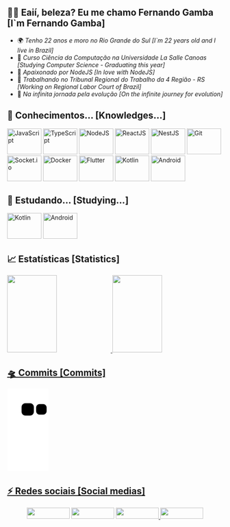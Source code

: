 ## 🧒🏽 Eaií, beleza? Eu me chamo Fernando Gamba [I`m Fernando Gamba]

- 🌍 *Tenho 22 anos e moro no Rio Grande do Sul* *[I`m 22 years old and I live in Brazil]*
- 📕 *Curso Ciência da Computação na Universidade La Salle Canoas* *[Studying Computer Science - Graduating this year]*
- 🌱 *Apaixonado por NodeJS* *[In love with NodeJS]*
- 🔭 *Trabalhando no Tribunal Regional do Trabalho da 4 Região - RS* *[Working on Regional Labor Court of Brazil]*
- 🚀 *Na infinita jornada pela evolução* *[On the infinite journey for evolution]*

## 📝 Conhecimentos... [Knowledges...]
<div >
 <img title="JavaScript" src="https://cdn.jsdelivr.net/gh/devicons/devicon/icons/javascript/javascript-original.svg" width="80" height="60">
 <img title="TypeScript" src="https://cdn.jsdelivr.net/gh/devicons/devicon/icons/typescript/typescript-original.svg" width="80" height="60">   
 <img title="NodeJS" src="https://cdn.jsdelivr.net/gh/devicons/devicon/icons/nodejs/nodejs-original.svg" width="80" height="60">      
 <img title="ReactJS"src="https://cdn.jsdelivr.net/gh/devicons/devicon/icons/react/react-original.svg" width="80" height="60"> 
 <img title="NestJS" src="https://cdn.jsdelivr.net/gh/devicons/devicon/icons/nestjs/nestjs-plain.svg" width="80" height="60"/>
 <img title="Git" src="https://cdn.jsdelivr.net/gh/devicons/devicon/icons/git/git-original.svg" width="80" height="60"/>
 <img title="Socket.io" src="https://cdn.jsdelivr.net/gh/devicons/devicon/icons/socketio/socketio-original.svg" width="80" height="60"/>
 <img title="Docker" src="https://cdn.jsdelivr.net/gh/devicons/devicon/icons/docker/docker-original.svg" width="80" height="60"/>
 <img title="Flutter" src="https://cdn.jsdelivr.net/gh/devicons/devicon/icons/flutter/flutter-original.svg" width="80" height="60"/>
 <img title="Kotlin" src="https://cdn.jsdelivr.net/gh/devicons/devicon/icons/kotlin/kotlin-original.svg" width="80" height="60"/>
 <img title="Android" src="https://cdn.jsdelivr.net/gh/devicons/devicon/icons/android/android-original.svg" width="80" height="60"/>
</div>

## 📝 Estudando... [Studying...]
<div >
 <img title="Kotlin" src="https://cdn.jsdelivr.net/gh/devicons/devicon/icons/kotlin/kotlin-original.svg" width="80" height="60"/>
 <img title="Android" src="https://cdn.jsdelivr.net/gh/devicons/devicon/icons/android/android-original.svg" width="80" height="60"/>
</div>

## 📈 Estatísticas [Statistics]

<div>
  <a href="https://github.com/Gambinha">
  <img height="180em" width="48%" height="320px" src="https://github-readme-stats.vercel.app/api/top-langs/?username=Gambinha&layout=compact&langs_count=7&theme=tokyonight&hide_border=true"/>
  <img height="180em" width="48%" height="320px" src="https://github-readme-stats.vercel.app/api?username=Gambinha&show_icons=true&theme=tokyonight&include_all_commits=true&count_private=true&hide_border=true"/>
</div>
 
## 🛸 Commits [Commits]
 
![Snake animation](https://github.com/Gambinha/Gambinha/blob/output/github-contribution-grid-snake.svg)
  
## ⚡ Redes sociais [Social medias]
  
<div align="center">
  <a href="https://twitter.com/FernandoGamba17" target="_blank" ><img width="100" height="26" src="https://img.shields.io/badge/Twitter-2CA5E0?style=for-the-badge&logo=twitter&logoColor=white" target="_blank"></a>   
  <a href="https://instagram.com/fernando_gmb" target="_blank" ><img width="100" height="26" src="https://img.shields.io/badge/-Instagram-%23E4405F?style=for-the-             badge&logo=instagram&logoColor=white" target="_blank"></a>    
  <a href="mailto:fernandogamba19@gmail.com" target="_blank" ><img width="100" height="26" src="https://img.shields.io/badge/-Gmail-ff9800?style=for-the-badge&logo=gmail&logoColor=white" target="_blank"> </a> 
  <a href="https://www.linkedin.com/in/fernando-gamba-5077b917b/" target="_blank"><img width="100" height="26" src="https://img.shields.io/badge/-LinkedIn-%230077B5?style=for-the-badge&logo=linkedin&logoColor=white" target="_blank"></a>  
</div>
 
  
